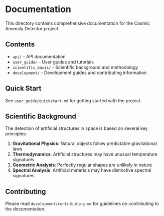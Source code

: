 # Documentation

This directory contains comprehensive documentation for the Cosmic Anomaly Detector project.

## Contents

- `api/` - API documentation
- `user_guide/` - User guides and tutorials
- `scientific_basis/` - Scientific background and methodology
- `development/` - Development guides and contributing information

## Quick Start

See `user_guide/quickstart.md` for getting started with the project.

## Scientific Background

The detection of artificial structures in space is based on several key principles:

1. **Gravitational Physics**: Natural objects follow predictable gravitational laws
2. **Thermodynamics**: Artificial structures may have unusual temperature signatures
3. **Geometric Analysis**: Perfectly regular shapes are unlikely in nature
4. **Spectral Analysis**: Artificial materials may have distinctive spectral signatures

## Contributing

Please read `development/contributing.md` for guidelines on contributing to the documentation.

